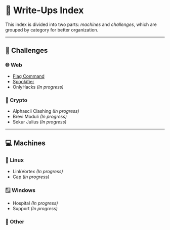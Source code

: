 # 📂 Write-Ups Index
This index is divided into two parts: *machines* and *challenges*, which are grouped by category for better organization.

---

## 🧩 Challenges

### 🌐 Web
- [Flag Command](#)
- [Spookifier](#)
- OnlyHacks *(In progress)*

### 🔐 Crypto
- Alphascii Clashing *(In progress)*
- Brevi Moduli *(In progress)*
- Sekur Julius *(In progress)*

---

## 💻 Machines

### 🐧 Linux
- LinkVortex *(In progress)*
- Cap *(In progress)*

### 🪟 Windows
- Hospital *(In progress)*
- Support *(In progress)*

### 🧪 Other
